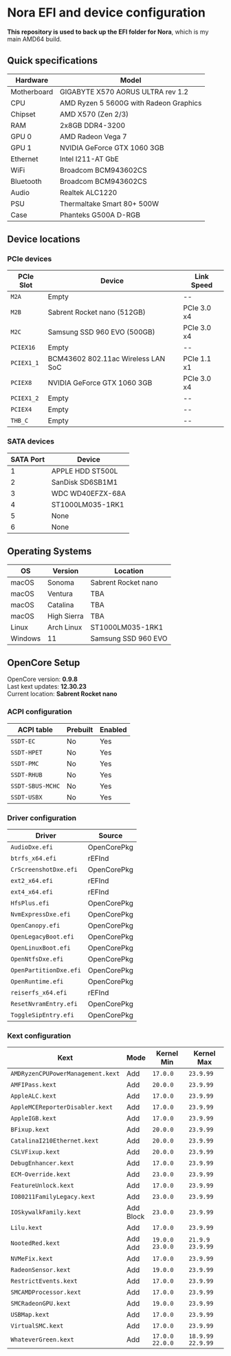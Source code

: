 # Nora EFI and device configuration
**This repository is used to back up the EFI folder for Nora**, which is my main AMD64 build.

## Quick specifications
| Hardware | Model |
| --- | --- |
| Motherboard | GIGABYTE X570 AORUS ULTRA rev 1.2 |
| CPU | AMD Ryzen 5 5600G with Radeon Graphics |
| Chipset | AMD X570 (Zen 2/3) |
| RAM | 2x8GB DDR4-3200 |
| GPU 0 | AMD Radeon Vega 7 |
| GPU 1 | NVIDIA GeForce GTX 1060 3GB |
| Ethernet | Intel I211-AT GbE |
| WiFi | Broadcom BCM943602CS |
| Bluetooth | Broadcom BCM943602CS |
| Audio | Realtek ALC1220 |
| PSU | Thermaltake Smart 80+ 500W |
| Case | Phanteks G500A D-RGB |

## Device locations
### PCIe devices 
| PCIe Slot | Device | Link Speed |
| --- | --- | --- |
| `M2A` | Empty | -- |
| `M2B` | Sabrent Rocket nano (512GB) | PCIe 3.0 x4 |
| `M2C` | Samsung SSD 960 EVO (500GB) | PCIe 3.0 x4 |
| `PCIEX16` | Empty | -- |
| `PCIEX1_1` | BCM43602 802.11ac Wireless LAN SoC | PCIe 1.1 x1 |
| `PCIEX8` | NVIDIA GeForce GTX 1060 3GB | PCIe 3.0 x4 |
| `PCIEX1_2` | Empty | -- |
| `PCIEX4` | Empty | -- |
| `THB_C` | Empty | -- |

### SATA devices
| SATA Port | Device |
| --- | --- | 
| 1 | APPLE HDD ST500L | 
| 2 | SanDisk SD6SB1M1 | 
| 3 | WDC WD40EFZX-68A | 
| 4 | ST1000LM035-1RK1 | 
| 5 | None | 
| 6 | None | 

## Operating Systems
| OS | Version | Location |
| --- | --- | --- |
| macOS | Sonoma | Sabrent Rocket nano |
| macOS | Ventura | TBA |
| macOS | Catalina | TBA |
| macOS | High Sierra | TBA |
| Linux | Arch Linux | ST1000LM035-1RK1 |
| Windows | 11 | Samsung SSD 960 EVO |

## OpenCore Setup
OpenCore version: **0.9.8**  
Last kext updates: **12.30.23**  
Current location: **Sabrent Rocket nano**  

### ACPI configuration
| ACPI table | Prebuilt | Enabled | 
| --- | --- | --- | 
| `SSDT-EC` | No | Yes | 
| `SSDT-HPET` | No | Yes | 
| `SSDT-PMC` | No | Yes | 
| `SSDT-RHUB` | No | Yes | 
| `SSDT-SBUS-MCHC` | No | Yes | 
| `SSDT-USBX` | No | Yes |

### Driver configuration
| Driver | Source |
| --- | --- |
| `AudioDxe.efi` | OpenCorePkg |
| `btrfs_x64.efi` | rEFInd |
| `CrScreenshotDxe.efi` | OpenCorePkg |
| `ext2_x64.efi` | rEFInd |
| `ext4_x64.efi` | rEFInd |
| `HfsPlus.efi` | OpenCorePkg |
| `NvmExpressDxe.efi` | OpenCorePkg |
| `OpenCanopy.efi` | OpenCorePkg |
| `OpenLegacyBoot.efi` | OpenCorePkg |
| `OpenLinuxBoot.efi` | OpenCorePkg |
| `OpenNtfsDxe.efi` | OpenCorePkg |
| `OpenPartitionDxe.efi` | OpenCorePkg |
| `OpenRuntime.efi` | OpenCorePkg |
| `reiserfs_x64.efi` | rEFInd |
| `ResetNvramEntry.efi` | OpenCorePkg |
| `ToggleSipEntry.efi` | OpenCorePkg |

### Kext configuration
| Kext | Mode | Kernel Min | Kernel Max |
| --- | --- | --- | --- |
| `AMDRyzenCPUPowerManagement.kext` | Add | `17.0.0` | `23.9.99` |
| `AMFIPass.kext` | Add | `20.0.0` | `23.9.99` |
| `AppleALC.kext` | Add | `17.0.0` | `23.9.99` |
| `AppleMCEReporterDisabler.kext` | Add | `17.0.0` | `23.9.99` |
| `AppleIGB.kext` | Add | `17.0.0` | `23.9.99` |
| `BFixup.kext` | Add | `20.0.0` | `23.9.99` |
| `CatalinaI210Ethernet.kext` | Add | `20.0.0` | `23.9.99` |
| `CSLVFixup.kext` | Add | `20.0.0` | `23.9.99` |
| `DebugEnhancer.kext` | Add | `17.0.0` | `23.9.99` |
| `ECM-Override.kext` | Add | `23.0.0` | `23.9.99` |
| `FeatureUnlock.kext` | Add | `17.0.0` | `23.9.99` |
| `IO80211FamilyLegacy.kext` | Add | `23.0.0` | `23.9.99` |
| `IOSkywalkFamily.kext` | Add</br>Block | `23.0.0` | `23.9.99` |
| `Lilu.kext` | Add | `17.0.0` | `23.9.99` |
| `NootedRed.kext` | Add</br>Add | `19.0.0`</br>`23.0.0` | `21.9.9`</br>`23.9.99` |
| `NVMeFix.kext` | Add | `17.0.0` | `23.9.99` |
| `RadeonSensor.kext` | Add | `19.0.0` | `23.9.99` |
| `RestrictEvents.kext` | Add | `17.0.0` | `23.9.99` |
| `SMCAMDProcessor.kext` | Add | `17.0.0` | `23.9.99` |
| `SMCRadeonGPU.kext` | Add | `19.0.0` | `23.9.99` |
| `USBMap.kext` | Add | `17.0.0` | `23.9.99` |
| `VirtualSMC.kext` | Add | `17.0.0` | `23.9.99` |
| `WhateverGreen.kext` | Add | `17.0.0`</br>`22.0.0` | `18.9.99`</br>`22.9.99` |
